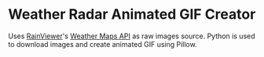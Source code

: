 Weather Radar Animated GIF Creator
==================================

Uses [RainViewer](https://www.rainviewer.com/)'s [Weather Maps API](https://www.rainviewer.com/api/weather-maps-api.html) as raw images source. Python is used to download images and create animated GIF using Pillow.